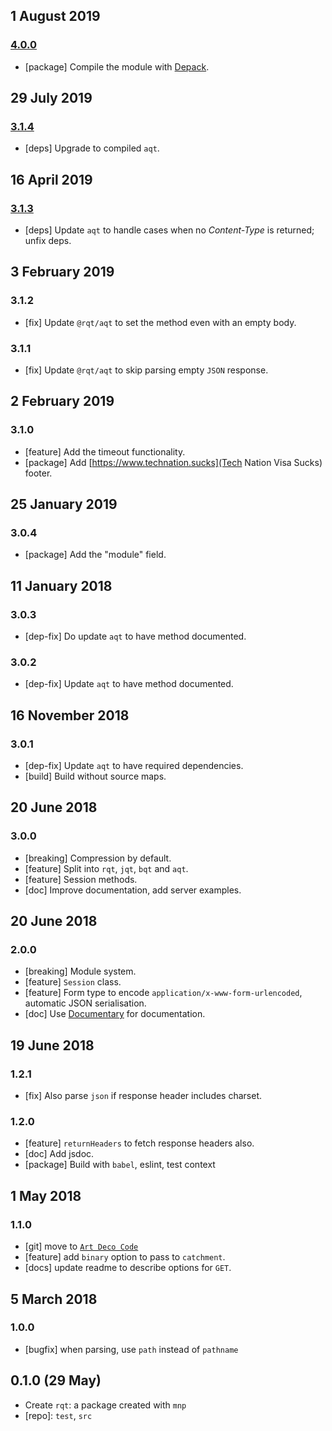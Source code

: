 ## 1 August 2019

### [4.0.0](https://github.com/rqt/rqt/compare/v3.1.4...v4.0.0)

- [package] Compile the module with [Depack](https://compiler.page).

## 29 July 2019

### [3.1.4](https://github.com/rqt/rqt/compare/v3.1.3...v3.1.4)

- [deps] Upgrade to compiled `aqt`.

## 16 April 2019

### [3.1.3](https://github.com/rqt/rqt/compare/v3.1.2...v3.1.3)

- [deps] Update `aqt` to handle cases when no _Content-Type_ is returned; unfix deps.

## 3 February 2019

### 3.1.2

- [fix] Update `@rqt/aqt` to set the method even with an empty body.

### 3.1.1

- [fix] Update `@rqt/aqt` to skip parsing empty `JSON` response.

## 2 February 2019

### 3.1.0

- [feature] Add the timeout functionality.
- [package] Add [https://www.technation.sucks](Tech Nation Visa Sucks) footer.

## 25 January 2019

### 3.0.4

- [package] Add the "module" field.

## 11 January 2018

### 3.0.3

- [dep-fix] Do update `aqt` to have method documented.

### 3.0.2

- [dep-fix] Update `aqt` to have method documented.

## 16 November 2018

### 3.0.1

- [dep-fix] Update `aqt` to have required dependencies.
- [build] Build without source maps.

## 20 June 2018

### 3.0.0

- [breaking] Compression by default.
- [feature] Split into `rqt`, `jqt`, `bqt` and `aqt`.
- [feature] Session methods.
- [doc] Improve documentation, add server examples.

## 20 June 2018

### 2.0.0

- [breaking] Module system.
- [feature] `Session` class.
- [feature] Form type to encode `application/x-www-form-urlencoded`, automatic JSON serialisation.
- [doc] Use [Documentary](https://npmjs.org/package/documentary) for documentation.

## 19 June 2018

### 1.2.1

- [fix] Also parse `json` if response header includes charset.

### 1.2.0

- [feature] `returnHeaders` to fetch response headers also.
- [doc] Add jsdoc.
- [package] Build with `babel`, eslint, test context

## 1 May 2018

### 1.1.0

- [git] move to [`Art Deco Code`](https://artdeco.bz)
- [feature] add `binary` option to pass to `catchment`.
- [docs] update readme to describe options for `GET`.

## 5 March 2018

### 1.0.0

- [bugfix] when parsing, use `path` instead of `pathname`

## 0.1.0 (29 May)

- Create `rqt`: a package created with `mnp`
- [repo]: `test`, `src`
